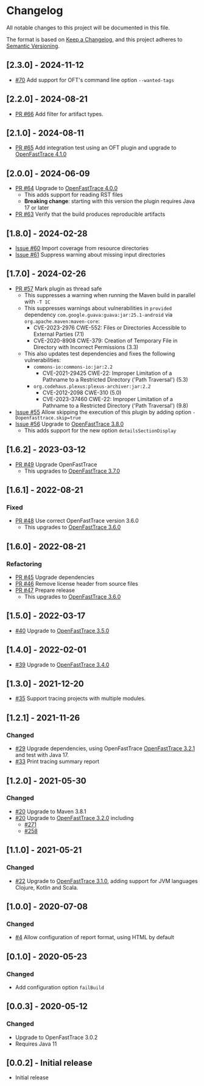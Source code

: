# Changelog
All notable changes to this project will be documented in this file.

The format is based on [Keep a Changelog](https://keepachangelog.com/en/1.0.0/),
and this project adheres to [Semantic Versioning](https://semver.org/spec/v2.0.0.html).

## [2.3.0] - 2024-11-12

- [#70](https://github.com/itsallcode/openfasttrace-maven-plugin/issues/70) Add support for OFT's command line option `--wanted-tags`

## [2.2.0] - 2024-08-21

- [PR #66](https://github.com/itsallcode/openfasttrace-maven-plugin/issues/66) Add filter for artifact types.

## [2.1.0] - 2024-08-11

- [PR #65](https://github.com/itsallcode/openfasttrace-maven-plugin/pull/65) Add integration test using an OFT plugin and upgrade to [OpenFastTrace 4.1.0](https://github.com/itsallcode/openfasttrace/releases/tag/4.1.0)

## [2.0.0] - 2024-06-09

- [PR #64](https://github.com/itsallcode/openfasttrace-maven-plugin/pull/64) Upgrade to [OpenFastTrace 4.0.0](https://github.com/itsallcode/openfasttrace/releases/tag/4.0.0)
  - This adds support for reading RST files
  - **Breaking change**: starting with this version the plugin requires Java 17 or later
- [PR #63](https://github.com/itsallcode/openfasttrace-maven-plugin/pull/63) Verify that the build produces reproducible artifacts

## [1.8.0] - 2024-02-28

- [Issue #60](https://github.com/itsallcode/openfasttrace-maven-plugin/issues/60) Import coverage from resource directories
- [Issue #61](https://github.com/itsallcode/openfasttrace-maven-plugin/issues/61) Suppress warning about missing input directories

## [1.7.0] - 2024-02-26

- [PR #57](https://github.com/itsallcode/openfasttrace-maven-plugin/pull/57) Mark plugin as thread safe
  - This suppresses a warning when running the Maven build in parallel with `-T 1C`
  - This suppresses warnings about vulnerabilities in `provided` dependency `com.google.guava:guava:jar:25.1-android` via `org.apache.maven:maven-core`:
    - CVE-2023-2976 CWE-552: Files or Directories Accessible to External Parties (7.1)
    - CVE-2020-8908 CWE-379: Creation of Temporary File in Directory with Incorrect Permissions (3.3)
  - This also updates test dependencies and fixes the following vulnerabilities:
    - `commons-io:commons-io:jar:2.2`
      - CVE-2021-29425 CWE-22: Improper Limitation of a Pathname to a Restricted Directory ('Path Traversal') (5.3)
    - `org.codehaus.plexus:plexus-archiver:jar:2.2`
      - CVE-2012-2098 CWE-310 (5.0)
      - CVE-2023-37460 CWE-22: Improper Limitation of a Pathname to a Restricted Directory ('Path Traversal') (9.8)
- [Issue #55](https://github.com/itsallcode/openfasttrace-maven-plugin/issues/55) Allow skipping the execution of this plugin by adding option `-Dopenfasttrace.skip=true`
- [Issue #56](https://github.com/itsallcode/openfasttrace-maven-plugin/issues/56) Upgrade to [OpenFastTrace 3.8.0](https://github.com/itsallcode/openfasttrace/releases/tag/3.8.0)
  - This adds support for the new option `detailsSectionDisplay`

## [1.6.2] - 2023-03-12

- [PR #49](https://github.com/itsallcode/openfasttrace-maven-plugin/pull/49) Upgrade OpenFastTrace
  - This upgrades to [OpenFastTrace 3.7.0](https://github.com/itsallcode/openfasttrace/releases/tag/3.7.0)

## [1.6.1] - 2022-08-21

### Fixed

- [PR #48](https://github.com/itsallcode/openfasttrace-maven-plugin/pull/48) Use correct OpenFastTrace version 3.6.0
  - This upgrades to [OpenFastTrace 3.6.0](https://github.com/itsallcode/openfasttrace/releases/tag/3.6.0)

## [1.6.0] - 2022-08-21

### Refactoring

- [PR #45](https://github.com/itsallcode/openfasttrace-maven-plugin/pull/45) Upgrade dependencies
- [PR #46](https://github.com/itsallcode/openfasttrace-maven-plugin/pull/46) Remove license header from source files
- [PR #47](https://github.com/itsallcode/openfasttrace-maven-plugin/pull/47) Prepare release
  - This upgrades to [OpenFastTrace 3.6.0](https://github.com/itsallcode/openfasttrace/releases/tag/3.6.0)

## [1.5.0] - 2022-03-17

- [#40](https://github.com/itsallcode/openfasttrace-maven-plugin/pull/40) Upgrade to [OpenFastTrace 3.5.0](https://github.com/itsallcode/openfasttrace/releases/tag/3.5.0)

## [1.4.0] - 2022-02-01

- [#39](https://github.com/itsallcode/openfasttrace-maven-plugin/pull/39) Upgrade to [OpenFastTrace 3.4.0](https://github.com/itsallcode/openfasttrace/releases/tag/3.4.0)

## [1.3.0] - 2021-12-20

- [#35](https://github.com/itsallcode/openfasttrace-maven-plugin/issues/35) Support tracing projects with multiple modules.

## [1.2.1] - 2021-11-26

### Changed

- [#29](https://github.com/itsallcode/openfasttrace-maven-plugin/pull/29) Upgrade dependencies, using OpenFastTrace [OpenFastTrace 3.2.1](https://github.com/itsallcode/openfasttrace/releases/tag/3.2.1) and test with Java 17.
- [#33](https://github.com/itsallcode/openfasttrace-maven-plugin/issues/33) Print tracing summary report

## [1.2.0] - 2021-05-30

### Changed

- [#20](https://github.com/itsallcode/openfasttrace-maven-plugin/pull/20) Upgrade to Maven 3.8.1
- [#20](https://github.com/itsallcode/openfasttrace-maven-plugin/pull/20) Upgrade to [OpenFastTrace 3.2.0](https://github.com/itsallcode/openfasttrace/releases/tag/3.2.0) including
  - [#271](https://github.com/itsallcode/openfasttrace/issues/271)
  - [#258](https://github.com/itsallcode/openfasttrace/pull/258)

## [1.1.0] - 2021-05-21

### Changed

- [#22](https://github.com/itsallcode/openfasttrace-maven-plugin/pull/22) Upgrade to [OpenFastTrace 3.1.0](https://github.com/itsallcode/openfasttrace/releases/tag/3.1.0), adding support for JVM languages Clojure, Kotlin and Scala.

## [1.0.0] - 2020-07-08

### Changed

- [#4](https://github.com/itsallcode/openfasttrace-maven-plugin/issues/4) Allow configuration of report format, using HTML by default

## [0.1.0] - 2020-05-23

### Changed

- Add configuration option `failBuild`

## [0.0.3] - 2020-05-12

### Changed

- Upgrade to OpenFastTrace 3.0.2
- Requires Java 11

## [0.0.2] - Initial release

- Initial release
